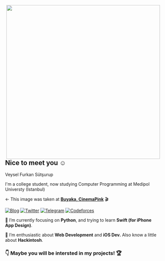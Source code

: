 <a href="https://github.com/sutsurup?tab=repositories">
  <img align="right" src="https://github-readme-stats.vercel.app/api?username=sutsurup&show_icons=true&hide_border=true&hide_rank=true&card_width=100" width="500px" />
</a>

## Nice to meet you ☺️

Veysel Furkan Sütşurup

I'm a college student, now studying Computer Programming at Medipol Universty (Istanbul)

← This image was taken at [**Buyaka, CinemaPink**](https://foursquare.com/v/cinemapink/552a2838498e707ea4fc83e0) 🎬

[![Blog](https://img.shields.io/badge/-veysel.me-4B8BF5?style=flat-square&logo=Blogger&logoColor=fff)](https://veysel.me)
[![Twitter](https://img.shields.io/badge/-@sutsurup-1DA1F2?style=flat-square&logo=Twitter&logoColor=fff)](https://twitter.com/vsutsurup)
[![Telegram](https://img.shields.io/badge/-@sutsurup-2CA5E0?style=flat-square&logo=Telegram&logoColor=fff)](https://t.me/sutsurup)
[![Codeforces](https://img.shields.io/badge/-@sutsurup-269539?style=flat-square&logo=codeforces&logoColor=fff)](https://codeforces.com/profile/sutsurup)


📝 I’m currently focusing on **Python**, and trying to learn **Swift (for iPhone App Design)**.

🧗 I’m enthusiastic about **Web Development** and **iOS Dev.** Also know a little about **Hackintosh**.
 
 ### 👇 Maybe you will be intersted in my projects! 🏆
